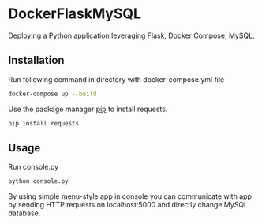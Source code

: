 # DockerFlaskMySQL
Deploying a Python application leveraging Flask, Docker Compose, MySQL.

## Installation

Run following command in directory with docker-compose.yml file
```bash
docker-compose up --build
```

Use the package manager [pip](https://pip.pypa.io/en/stable/) to install requests.
```bash
pip install requests
```

## Usage

Run console.py
```bash
python console.py
```
By using simple menu-style app in console you can communicate with app by sending HTTP requests on localhost:5000 and directly change MySQL database.

